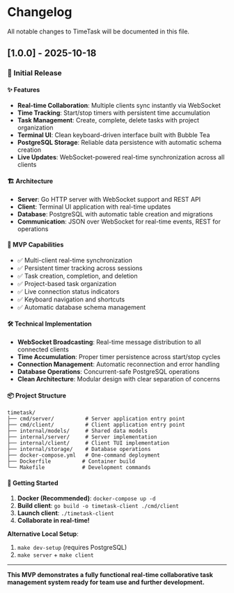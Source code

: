 # Changelog

All notable changes to TimeTask will be documented in this file.

## [1.0.0] - 2025-10-18

### 🎉 Initial Release

#### ✨ Features
- **Real-time Collaboration**: Multiple clients sync instantly via WebSocket
- **Time Tracking**: Start/stop timers with persistent time accumulation
- **Task Management**: Create, complete, delete tasks with project organization
- **Terminal UI**: Clean keyboard-driven interface built with Bubble Tea
- **PostgreSQL Storage**: Reliable data persistence with automatic schema creation
- **Live Updates**: WebSocket-powered real-time synchronization across all clients

#### 🏗️ Architecture
- **Server**: Go HTTP server with WebSocket support and REST API
- **Client**: Terminal UI application with real-time updates
- **Database**: PostgreSQL with automatic table creation and migrations
- **Communication**: JSON over WebSocket for real-time events, REST for operations

#### 🎯 MVP Capabilities
- ✅ Multi-client real-time synchronization
- ✅ Persistent timer tracking across sessions  
- ✅ Task creation, completion, and deletion
- ✅ Project-based task organization
- ✅ Live connection status indicators
- ✅ Keyboard navigation and shortcuts
- ✅ Automatic database schema management

#### 🛠️ Technical Implementation
- **WebSocket Broadcasting**: Real-time message distribution to all connected clients
- **Time Accumulation**: Proper timer persistence across start/stop cycles
- **Connection Management**: Automatic reconnection and error handling
- **Database Operations**: Concurrent-safe PostgreSQL operations
- **Clean Architecture**: Modular design with clear separation of concerns

#### 📦 Project Structure
```
timetask/
├── cmd/server/          # Server application entry point
├── cmd/client/          # Client application entry point  
├── internal/models/     # Shared data models
├── internal/server/     # Server implementation
├── internal/client/     # Client TUI implementation
├── internal/storage/    # Database operations
├── docker-compose.yml   # One-command deployment
├── Dockerfile          # Container build
└── Makefile            # Development commands
```

#### 🚀 Getting Started
1. **Docker (Recommended)**: `docker-compose up -d`
2. **Build client**: `go build -o timetask-client ./cmd/client`
3. **Launch client**: `./timetask-client`
4. **Collaborate in real-time!**

**Alternative Local Setup**:
1. `make dev-setup` (requires PostgreSQL)
2. `make server` + `make client`

---

**This MVP demonstrates a fully functional real-time collaborative task management system ready for team use and further development.**